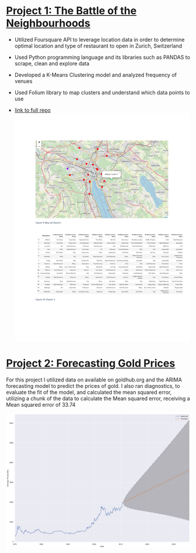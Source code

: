 # [Project 1: The Battle of the Neighbourhoods](https://github.com/AB-3/Coursera_Capstone/blob/master/The_battle_of_the_Neighbourhoods.ipynb)
+ Utilized Foursquare API to leverage location data in order to determine optimal location and type of restaurant to open in Zurich, Switzerland

+ Used Python programming language and its libraries such as PANDAS to scrape, clean and explore data

+ Developed a K-Means Clustering model and analyzed frequency of venues

+ Used Folium library to map clusters and understand which data points to use

+ [link to full repo](https://github.com/AB-3/Coursera_Capstone)
![](/images/clusters.png)

# [Project 2: Forecasting Gold Prices](https://github.com/AB-3/Gold-Forecast)
For this project I utilized data on available on goldhub.org and the ARIMA forecasting model to predict the prices of gold.
I also ran diagnostics, to evaluate the fit of the model, and calculated the mean squared error, utilizing a chunk of the data to calculate the Mean squared error, receiving a Mean squared error of 33.74

![](/images/gold_forecast.png)
